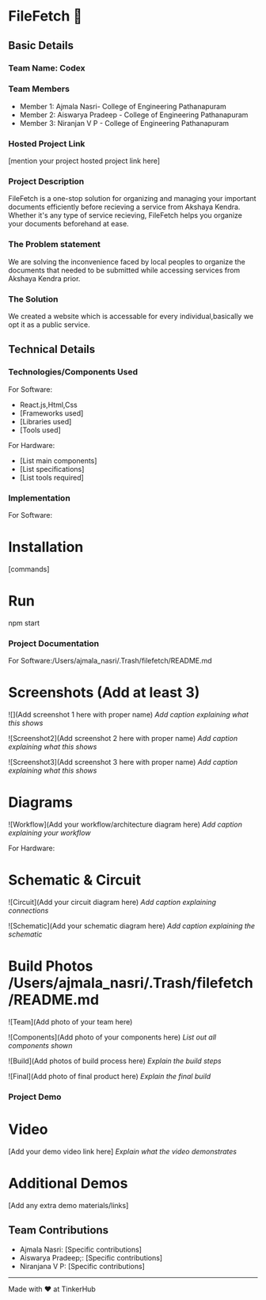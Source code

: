 # FileFetch 🎯


## Basic Details
### Team Name: Codex


### Team Members
- Member 1: Ajmala Nasri- College of Engineering Pathanapuram
- Member 2: Aiswarya Pradeep - College of Engineering Pathanapuram
- Member 3: Niranjan V P - College of Engineering Pathanapuram

### Hosted Project Link
[mention your project hosted project link here]

### Project Description
FileFetch is a one-stop solution for organizing and managing your important documents efficiently before recieving a service from Akshaya Kendra. Whether it's any type of service recieving, FileFetch helps you organize your documents beforehand at ease.

### The Problem statement
We are solving the inconvenience faced by local peoples to organize the documents that needed to be submitted while accessing services from Akshaya Kendra prior.
### The Solution
We created a website which is accessable for every individual,basically we opt it as a public service.

## Technical Details
### Technologies/Components Used
For Software:
- React.js,Html,Css
- [Frameworks used]
- [Libraries used]
- [Tools used]

For Hardware:
- [List main components]
- [List specifications]
- [List tools required]

### Implementation
For Software:
# Installation
[commands]

# Run
npm start

### Project Documentation
For Software:/Users/ajmala_nasri/.Trash/filefetch/README.md

# Screenshots (Add at least 3)
![](Add screenshot 1 here with proper name)
*Add caption explaining what this shows*

![Screenshot2](Add screenshot 2 here with proper name)
*Add caption explaining what this shows*

![Screenshot3](Add screenshot 3 here with proper name)
*Add caption explaining what this shows*

# Diagrams
![Workflow](Add your workflow/architecture diagram here)
*Add caption explaining your workflow*

For Hardware:

# Schematic & Circuit
![Circuit](Add your circuit diagram here)
*Add caption explaining connections*

![Schematic](Add your schematic diagram here)
*Add caption explaining the schematic*

# Build Photos /Users/ajmala_nasri/.Trash/filefetch/README.md
![Team](Add photo of your team here)


![Components](Add photo of your components here)
*List out all components shown*

![Build](Add photos of build process here)
*Explain the build steps*

![Final](Add photo of final product here)
*Explain the final build*

### Project Demo
# Video
[Add your demo video link here]
*Explain what the video demonstrates*

# Additional Demos
[Add any extra demo materials/links]

## Team Contributions
- Ajmala Nasri: [Specific contributions]
- Aiswarya Pradeep;: [Specific contributions]
- Niranjana V P: [Specific contributions]

---
Made with ❤️ at TinkerHub
